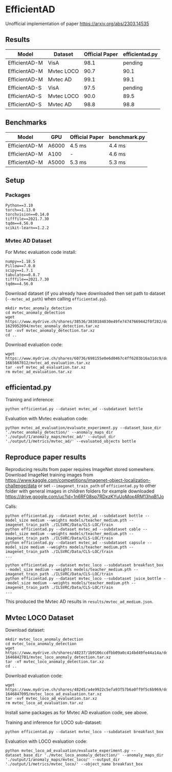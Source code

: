 # EfficientAD
Unofficial implementation of paper https://arxiv.org/abs/2303.14535

## Results

| Model         | Dataset    | Official Paper | efficientad.py |
|---------------|------------|----------------|----------------|
| EfficientAD-M | VisA       | 98.1           | pending        |
| EfficientAD-M | Mvtec LOCO | 90.7           | 90.1           |
| EfficientAD-M | Mvtec AD   | 99.1           | 99.1           |
| EfficientAD-S | VisA       | 97.5           | pending        |
| EfficientAD-S | Mvtec LOCO | 90.0           | 89.5           |
| EfficientAD-S | Mvtec AD   | 98.8           | 98.8           |


## Benchmarks

| Model         | GPU   | Official Paper | benchmark.py |
|---------------|-------|----------------|--------------|
| EfficientAD-M | A6000 | 4.5 ms         | 4.4 ms       |
| EfficientAD-M | A100  | -              | 4.6 ms       |
| EfficientAD-M | A5000 | 5.3 ms         | 5.3 ms       |


## Setup

### Packages

```
Python==3.10
torch==1.13.0
torchvision==0.14.0
tifffile==2021.7.30
tqdm==4.56.0
scikit-learn==1.2.2
```

### Mvtec AD Dataset

For Mvtec evaluation code install:

```
numpy==1.18.5
Pillow==7.0.0
scipy==1.7.1
tabulate==0.8.7
tifffile==2021.7.30
tqdm==4.56.0
```

Download dataset (if you already have downloaded then set path to dataset (`--mvtec_ad_path`) when calling `efficientad.py`).

```
mkdir mvtec_anomaly_detection
cd mvtec_anomaly_detection
wget https://www.mydrive.ch/shares/38536/3830184030e49fe74747669442f0f282/download/420938113-1629952094/mvtec_anomaly_detection.tar.xz
tar -xvf mvtec_anomaly_detection.tar.xz
cd ..
```

Download evaluation code:

```
wget https://www.mydrive.ch/shares/60736/698155e0e6d0467c4ff6203b16a31dc9/download/439517473-1665667812/mvtec_ad_evaluation.tar.xz
tar -xvf mvtec_ad_evaluation.tar.xz
rm mvtec_ad_evaluation.tar.xz
```

## efficientad.py

Training and inference:

```
python efficientad.py --dataset mvtec_ad --subdataset bottle
```

Evaluation with Mvtec evaluation code:

```
python mvtec_ad_evaluation/evaluate_experiment.py --dataset_base_dir './mvtec_anomaly_detection/' --anomaly_maps_dir './output/1/anomaly_maps/mvtec_ad/' --output_dir './output/1/metrics/mvtec_ad/' --evaluated_objects bottle
```

## Reproduce paper results

Reproducing results from paper requires ImageNet stored somewhere. Download ImageNet training images from https://www.kaggle.com/competitions/imagenet-object-localization-challenge/data or set `--imagenet_train_path` of `efficientad.py` to other folder with general images in children folders for example downloaded https://drive.google.com/uc?id=1n6RF08sp7RDxzKYuUoMox4RM13hqB1Jo

Calls:

```
python efficientad.py --dataset mvtec_ad --subdataset bottle --model_size medium --weights models/teacher_medium.pth --imagenet_train_path ./ILSVRC/Data/CLS-LOC/train
python efficientad.py --dataset mvtec_ad --subdataset cable --model_size medium --weights models/teacher_medium.pth --imagenet_train_path ./ILSVRC/Data/CLS-LOC/train
python efficientad.py --dataset mvtec_ad --subdataset capsule --model_size medium --weights models/teacher_medium.pth --imagenet_train_path ./ILSVRC/Data/CLS-LOC/train
...

python efficientad.py --dataset mvtec_loco --subdataset breakfast_box --model_size medium --weights models/teacher_medium.pth --imagenet_train_path ./ILSVRC/Data/CLS-LOC/train
python efficientad.py --dataset mvtec_loco --subdataset juice_bottle --model_size medium --weights models/teacher_medium.pth --imagenet_train_path ./ILSVRC/Data/CLS-LOC/train
...
```

This produced the Mvtec AD results in `results/mvtec_ad_medium.json`.

## Mvtec LOCO Dataset

Download dataset:

```
mkdir mvtec_loco_anomaly_detection
cd mvtec_loco_anomaly_detection
wget https://www.mydrive.ch/shares/48237/1b9106ccdfbb09a0c414bd49fe44a14a/download/430647091-1646842701/mvtec_loco_anomaly_detection.tar.xz
tar -xf mvtec_loco_anomaly_detection.tar.xz
cd ..
```

Download evaluation code:

```
wget https://www.mydrive.ch/shares/48245/a4e9922c5efa93f57b6a0ff9f5c6b969/download/430648014-1646847095/mvtec_loco_ad_evaluation.tar.xz
tar -xvf mvtec_loco_ad_evaluation.tar.xz
rm mvtec_loco_ad_evaluation.tar.xz
```

Install same packages as for Mvtec AD evaluation code, see above.

Training and inference for LOCO sub-dataset:

```
python efficientad.py --dataset mvtec_loco --subdataset breakfast_box
```

Evaluation with LOCO evaluation code:

```
python mvtec_loco_ad_evaluation/evaluate_experiment.py --dataset_base_dir './mvtec_loco_anomaly_detection/' --anomaly_maps_dir './output/1/anomaly_maps/mvtec_loco/' --output_dir './output/1/metrics/mvtec_loco/' --object_name breakfast_box
```
